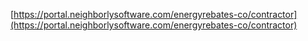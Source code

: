 [https://portal.neighborlysoftware.com/energyrebates-co/contractor](https://portal.neighborlysoftware.com/energyrebates-co/contractor)

